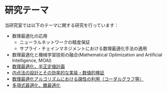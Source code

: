 # 研究テーマ

当研究室では以下のテーマに関する研究を行っています：

- 数理最適化の応用
  - ニューラルネットワークの精度保証
  - サプライ・チェインマネジメントにおける数理最適化手法の適用
- 数理最適化と機械学習技術の融合(Mathematical Optimization and Artificial Intelligence, MOAI)
- [数理最適化，半正定値計画](https://kbys-lab.github.io/sdp/)
- [内点法の設計とその効率的な実装・数値的検証](https://kbys-lab.github.io/ipm/)
- [数理最適化アルゴリズムにおける疎性の利用（コーダルグラフ等）](https://kbys-lab.github.io/sparsity/)
- [多項式最適化，錐最適化](https://kbys-lab.github.io/cone/)
